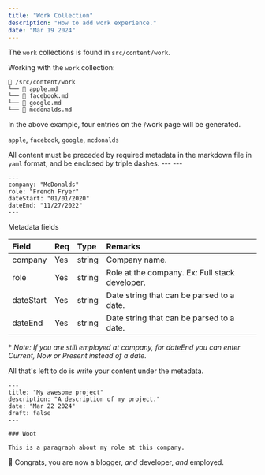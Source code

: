 ```yaml
---
title: "Work Collection"
description: "How to add work experience."
date: "Mar 19 2024"
---
```


The `work` collections is found in `src/content/work`.

Working with the `work` collection:

```
📁 /src/content/work
└── 📄 apple.md
└── 📄 facebook.md
└── 📄 google.md
└── 📄 mcdonalds.md
```

In the above example, four entries on the /work page will be generated.

`apple`, `facebook`, `google`, `mcdonalds`

All content must be preceded by required metadata in the markdown file in `yaml` format, and be enclosed by triple dashes. --- ---

```mdx
---
company: "McDonalds"
role: "French Fryer"
dateStart: "01/01/2020"
dateEnd: "11/27/2022"
---
```

Metadata fields

| Field       | Req | Type    | Remarks                                          |
| :---------- | :-- | :------ | :----------------------------------------------- |
| company     | Yes | string  | Company name.                                    |
| role        | Yes | string  | Role at the company. Ex: Full stack developer.   |
| dateStart   | Yes | string  | Date string that can be parsed to a date.        |
| dateEnd     | Yes | string  | Date string that can be parsed to a date.        |

\* _Note: If you are still employed at company, for dateEnd you can enter Current,
Now or Present instead of a date._

All that's left to do is write your content under the metadata.

```mdx
---
title: "My awesome project"
description: "A description of my project."
date: "Mar 22 2024"
draft: false
---

### Woot

This is a paragraph about my role at this company.
```

🎉 Congrats, you are now a blogger, _and_ developer, _and_ employed.
